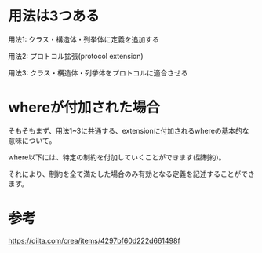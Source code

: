 # 用法は3つある

用法1: クラス・構造体・列挙体に定義を追加する

用法2: プロトコル拡張(protocol extension)

用法3: クラス・構造体・列挙体をプロトコルに適合させる

# whereが付加された場合
そもそもまず、用法1~3に共通する、extensionに付加されるwhereの基本的な意味について。

where以下には、特定の制約を付加していくことができます(型制約)。

それにより、制約を全て満たした場合のみ有効となる定義を記述することができます。

# 参考
https://qiita.com/crea/items/4297bf60d222d661498f
